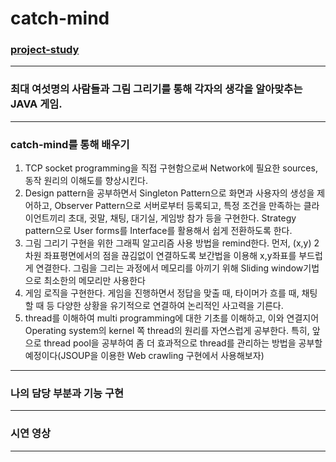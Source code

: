 # catch-mind
### [project-study][project-study-link]

[project-study-link]: https://github.com/JaeHyukSim/project-study "Go project study!"

----------

### 최대 여섯명의 사람들과 그림 그리기를 통해 각자의 생각을 알아맞추는 JAVA 게임.

----------

### catch-mind를 통해 배우기
1. TCP socket programming을 직접 구현함으로써 Network에 필요한 sources, 동작 원리의 이해도를 향상시킨다.
2. Design pattern을 공부하면서 Singleton Pattern으로 화면과 사용자의 생성을 제어하고, Observer Pattern으로 서버로부터 등록되고, 특정 조건을 만족하는 클라이언트끼리 초대, 귓말, 채팅, 대기실, 게임방 참가 등을 구현한다. Strategy pattern으로 User forms를 Interface를 활용해서 쉽게 전환하도록 한다.
3. 그림 그리기 구현을 위한 그래픽 알고리즘 사용 방법을 remind한다. 먼저, (x,y) 2차원 좌표평면에서의 점을 끊김없이 연결하도록 보간법을 이용해 x,y좌표를 부드럽게 연결한다. 그림을 그리는 과정에서 메모리를 아끼기 위해 Sliding window기법으로 최소한의 메모리만 사용한다
4. 게임 로직을 구현한다. 게임을 진행하면서 정답을 맞출 때, 타이머가 흐를 때, 채팅할 때 등 다양한 상황을 유기적으로 연결하여 논리적인 사고력을 기른다.
5. thread를 이해하여 multi programming에 대한 기초를 이해하고, 이와 연결지어 Operating system의 kernel 쪽 thread의 원리를 자연스럽게 공부한다.
특히, 앞으로 thread pool을 공부하여 좀 더 효과적으로 thread를 관리하는 방법을 공부할 예정이다(JSOUP을 이용한 Web crawling 구현에서 사용해보자)

-----------

### 나의 담당 부분과 기능 구현

-----------

### 시연 영상

-----------
